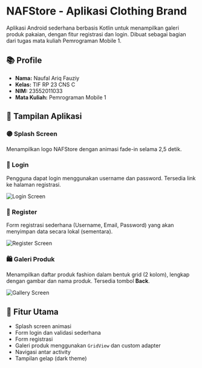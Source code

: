 # NAFStore - Aplikasi Clothing Brand

Aplikasi Android sederhana berbasis Kotlin untuk menampilkan galeri produk pakaian, dengan fitur registrasi dan login. Dibuat sebagai bagian dari tugas mata kuliah Pemrograman Mobile 1.

## 📚 Profile

- **Nama:** Naufal Ariq Fauziy
- **Kelas:** TIF RP 23 CNS C
- **NIM:** 23552011033
- **Mata Kuliah:** Pemrograman Mobile 1

## 📱 Tampilan Aplikasi

### 🟣 Splash Screen
Menampilkan logo NAFStore dengan animasi fade-in selama 2,5 detik.

### 🔐 Login
Pengguna dapat login menggunakan username dan password. Tersedia link ke halaman registrasi.

![Login Screen](screenshots/login.png)

### 📝 Register
Form registrasi sederhana (Username, Email, Password) yang akan menyimpan data secara lokal (sementara).

![Register Screen](screenshots/register.png)

### 🛍️ Galeri Produk
Menampilkan daftar produk fashion dalam bentuk grid (2 kolom), lengkap dengan gambar dan nama produk. Tersedia tombol **Back**.

![Gallery Screen](screenshots/gallery.png)

## 🔧 Fitur Utama

- Splash screen animasi
- Form login dan validasi sederhana
- Form registrasi
- Galeri produk menggunakan `GridView` dan custom adapter
- Navigasi antar activity
- Tampilan gelap (dark theme)
